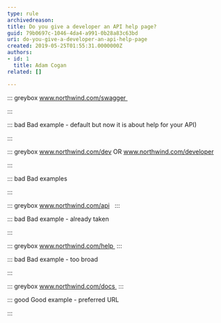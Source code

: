 ```yaml
---
type: rule
archivedreason: 
title: Do you give a developer an API help page?
guid: 79b0697c-1046-4da4-a991-0b28a83c63bd
uri: do-you-give-a-developer-an-api-help-page
created: 2019-05-25T01:55:31.0000000Z
authors:
- id: 1
  title: Adam Cogan
related: []

---
```


::: greybox
www.northwind.com/swagger 

:::




::: bad
Bad example - default but now it is about help for your API)

:::



::: greybox
www.northwind.com/dev
OR
www.northwind.com/developer

:::





::: bad
Bad examples

:::



::: greybox
www.northwind.com/api  
:::





::: bad
Bad example - already taken

:::



::: greybox
www.northwind.com/help 
:::





::: bad
Bad example - too broad

:::



<!--endintro-->


::: greybox
www.northwind.com/docs 
:::



::: good
Good example - preferred URL

:::
